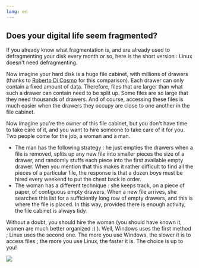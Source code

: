 ```yaml
---
lang: en
---
```





<h2>Does your digital life seem fragmented?</h2>

If you already know what fragmentation is, and are already used to 
defragmenting your disk every month or so, here is the short version : 
Linux doesn't need defragmenting.

Now imagine your hard disk is a huge file cabinet, with millions of 
drawers (thanks to <a href="http://www.pps.jussieu.fr/~dicosmo/">Roberto 
Di Cosmo</a> for this comparison). Each drawer can only contain a fixed 
amount of data. Therefore, files that are larger than what such a drawer can 
contain need to be split up. Some files are so large that they need 
thousands of drawers. And of course, accessing these files is much 
easier when the drawers they occupy are close to one another in the 
file cabinet.

Now imagine you're the owner of this file cabinet, but you don't have 
time to take care of it, and you want to hire someone to take care of it 
for you. Two people come for the job, a woman and a man.

<ul>

<li>The man has the following strategy : he just empties the drawers 
when a file is removed, splits up any new file into smaller pieces the 
size of a drawer, and randomly stuffs each piece into the first 
available empty drawer. When you mention that this makes it rather 
difficult to find all the pieces of a particular file, the response is 
that a dozen boys must be hired every weekend to put the chest back in 
order.</li>

<li>The woman has a different technique : she keeps track, on a piece of 
paper, of contiguous empty drawers. When a new file arrives, she 
searches this list for a sufficiently long row of empty drawers, and 
this is where the file is placed. In this way, provided there is enough 
activity, the file cabinet is always tidy.</li>

</ul>

Without a doubt, you should hire the woman (you should have known it, 
women are much better organized :) ). Well, Windows uses the first 
method ; Linux uses the second one. The more you use Windows, the slower 
it is to access files ; the more you use Linux, the faster it is. 
The choice is up to you!

<img src="Images/defragment.png" />




